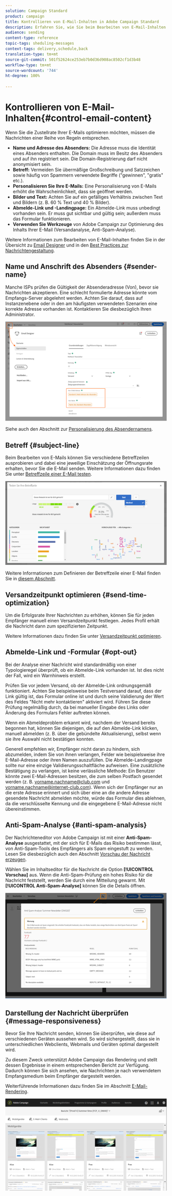 ```yaml
---
solution: Campaign Standard
product: campaign
title: Kontrollieren von E-Mail-Inhalten in Adobe Campaign Standard
description: Erfahren Sie, wie Sie beim Bearbeiten von E-Mail-Inhalten die Zustellbarkeit in Adobe Campaign Standard verbessern können.
audience: sending
content-type: reference
topic-tags: sheduling-messages
context-tags: delivery,schedule,back
translation-type: tm+mt
source-git-commit: 501f52624ce253eb7b0d36d908ac8502cf1d3b48
workflow-type: tm+mt
source-wordcount: '744'
ht-degree: 100%

---
```



# Kontrollieren von E-Mail-Inhalten{#control-email-content}

Wenn Sie die Zustellrate Ihrer E-Mails optimieren möchten, müssen die Nachrichten einer Reihe von Regeln entsprechen.

* **Name und Adresse des Absenders:** Die Adresse muss die Identität eines Absenders enthalten. Die Domain muss im Besitz des Absenders und auf ihn registriert sein. Die Domain-Registrierung darf nicht anonymisiert sein.
* **Betreff:** Vermeiden Sie übermäßige Großschreibung und Satzzeichen sowie häufig von Spammern verwendete Begriffe (&quot;gewinnen&quot;, &quot;gratis&quot; etc.).
* **Personalisieren Sie Ihre E-Mails:** Eine Personalisierung von E-Mails erhöht die Wahrscheinlichkeit, dass sie geöffnet werden.
* **Bilder und Text:** Achten Sie auf ein gefälliges Verhältnis zwischen Text und Bildern (z. B. 60 % Text und 40 % Bilder).
* **Abmelde-Link und -Landingpage:** Ein Abmelde-Link muss unbedingt vorhanden sein. Er muss gut sichtbar und gültig sein; außerdem muss das Formular funktionieren.
* **Verwenden Sie Werkzeuge** von Adobe Campaign zur Optimierung des Inhalts Ihrer E-Mail (Versandanalyse, Anti-Spam-Analyse).

Weitere Informationen zum Bearbeiten von E-Mail-Inhalten finden Sie in der Übersicht zu [Email Designer](../../designing/using/designing-content-in-adobe-campaign.md) und in den [Best Practices zur Nachrichtengestaltung](../../designing/using/designing-content-in-adobe-campaign.md#content-design-best-practices).

## Name und Anschrift des Absenders {#sender-name}

Manche ISPs prüfen die Gültigkeit der Absenderadresse (Von), bevor sie Nachrichten akzeptieren. Eine schlecht formulierte Adresse könnte vom Empfangs-Server abgelehnt werden. Achten Sie darauf, dass auf Instanzenebene oder in den am häufigsten verwendeten Szenarien eine korrekte Adresse vorhanden ist. Kontaktieren Sie diesbezüglich Ihren Administrator.

![](assets/delivery_content_edition16.png)

Siehe auch den Abschnitt zur [Personalisierung des Absendernamens](../../designing/using/personalization.md#personalizing-the-sender).

## Betreff {#subject-line}

Beim Bearbeiten von E-Mails können Sie verschiedene Betreffzeilen ausprobieren und dabei eine jeweilige Einschätzung der Öffnungsrate erhalten, bevor Sie die E-Mail senden. Weitere Informationen dazu finden Sie unter [Betreffzeile einer E-Mail testen](../../sending/using/testing-subject-line-email.md).

![](assets/predictive_subject_line_example.png)

Weitere Informationen zum Definieren der Betreffzeile einer E-Mail finden Sie in [diesem Abschnitt](../../designing/using/subject-line.md).

## Versandzeitpunkt optimieren {#send-time-optimization}

Um die Erfolgsrate Ihrer Nachrichten zu erhöhen, können Sie für jeden Empfänger manuell einen Versandzeitpunkt festlegen. Jedes Profil erhält die Nachricht dann zum spezifizierten Zeitpunkt.

Weitere Informationen dazu finden Sie unter [Versandzeitpunkt optimieren](../../sending/using/optimizing-the-sending-time.md).

## Abmelde-Link und -Formular {#opt-out}

Bei der Analyse einer Nachricht wird standardmäßig von einer Typologieregel überprüft, ob ein Abmelde-Link vorhanden ist. Ist dies nicht der Fall, wird ein Warnhinweis erstellt.

Prüfen Sie vor jedem Versand, ob der Abmelde-Link ordnungsgemäß funktioniert. Achten Sie beispielsweise beim Testversand darauf, dass der Link gültig ist, das Formular online ist und durch seine Validierung der Wert des Feldes &quot;Nicht mehr kontaktieren&quot; aktiviert wird. Führen Sie diese Prüfung regelmäßig durch, da bei manueller Eingabe des Links oder Änderung des Formulars Fehler auftreten können.

Wenn ein Abmeldeproblem erkannt wird, nachdem der Versand bereits begonnen hat, können Sie diejenigen, die auf den Abmelde-Link klicken, manuell abmelden (z. B. über die gebündelte Aktualisierung), selbst wenn sie ihre Auswahl nicht bestätigen konnten.

Generell empfehlen wir, Empfänger nicht daran zu hindern, sich abzumelden, indem Sie von ihnen verlangen, Felder wie beispielsweise ihre E-Mail-Adresse oder ihren Namen auszufüllen. Die Abmelde-Landingpage sollte nur eine einzige Validierungsschaltfläche aufweisen. Eine zusätzliche Bestätigung zu verlangen, ist keine verlässliche Methode: Ein Benutzer könnte zwei E-Mail-Adressen besitzen, die zum selben Postfach gesendet werden (z. B. vorname.nachname@club.com und vorname.nachname@internet-club.com). Wenn sich der Empfänger nur an die erste Adresse erinnert und sich über eine an die andere Adresse gesendete Nachricht abmelden möchte, würde das Formular dies ablehnen, da die verschlüsselte Kennung und die eingegebene E-Mail-Adresse nicht übereinstimmen.

## Anti-Spam-Analyse {#anti-spam-analysis}

Der Nachrichteneditor von Adobe Campaign ist mit einer **Anti-Spam-Analyse** ausgestattet, mit der sich für E-Mails das Risiko bestimmen lässt, von Anti-Spam-Tools des Empfängers als Spam eingestuft zu werden. Lesen Sie diesbezüglich auch den Abschnitt [Vorschau der Nachricht erzeugen](../../sending/using/previewing-messages.md).

Wählen Sie im Inhaltseditor für die Nachricht die Option **[!UICONTROL Vorschau]** aus. Wenn die Anti-Spam-Prüfung ein hohes Risiko für die Nachricht feststellt, werden Sie durch eine Mitteilung gewarnt. Mit **[!UICONTROL Anti-Spam-Analyse]** können Sie die Details öffnen.

![](assets/sending_anti-spam_analysis.png)

## Darstellung der Nachricht überprüfen {#message-responsiveness}

Bevor Sie Ihre Nachricht senden, können Sie überprüfen, wie diese auf verschiedenen Geräten aussehen wird. So wird sichergestellt, dass sie in unterschiedlichen Webclients, Webmails und Geräten optimal dargestellt wird.

Zu diesem Zweck unterstützt Adobe Campaign das Rendering und stellt dessen Ergebnisse in einem entsprechenden Bericht zur Verfügung. Dadurch können Sie sich ansehen, wie Nachrichten je nach verwendetem Empfangsmedium beim Empfänger dargestellt werden.

Weiterführende Informationen dazu finden Sie im Abschnitt [E-Mail-Rendering](../../sending/using/email-rendering.md).

![](assets/inbox_rendering_report_3.png)
